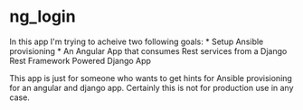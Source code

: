 ng_login
========

In this app I'm trying to acheive two following goals:
    * Setup Ansible provisioning
    * An Angular App that consumes Rest services from a Django Rest Framework Powered Django App


This app is just for someone who wants to get hints for Ansible provisioning for an angular and django app. 
Certainly this is not for production use in any case.

